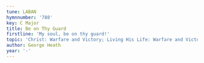 ```yaml
---
tune: LABAN
hymnnumber: '788'
key: C Major
title: Be on Thy Guard
firstline: 'My soul, be on thy guard!'
topic: 'Christ: Warfare and Victory; Living His Life: Warfare and Victory'
author: George Heath
year: '-'
---
```


